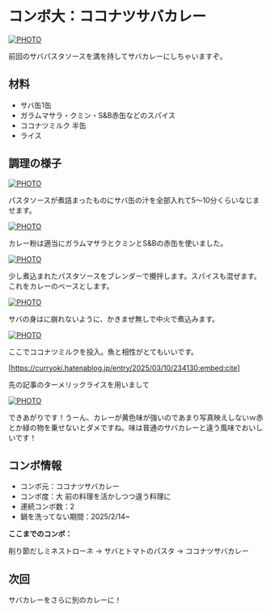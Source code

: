 # コンボ大：ココナツサバカレー

[![PHOTO](/images/202503/IMG_8071_1.jpg)](/images_original/202503/IMG_8071.jpg)

前回のサバパスタソースを満を持してサバカレーにしちゃいますぞ。

## 材料

* サバ缶1缶
* ガラムマサラ・クミン・S&B赤缶などのスパイス
* ココナツミルク 半缶
* ライス

## 調理の様子

[![PHOTO](/images/202503/IMG_8060_1.jpg)](/images_original/202503/IMG_8060.jpg)

パスタソースが煮詰まったものにサバ缶の汁を全部入れて5～10分くらいなじませます。

[![PHOTO](/images/202503/IMG_8061_1.jpg)](/images_original/202503/IMG_8061.jpg)

カレー粉は適当にガラムマサラとクミンとS&Bの赤缶を使いました。

[![PHOTO](/images/202503/IMG_8062_1.jpg)](/images_original/202503/IMG_8062.jpg)

少し煮込まれたパスタソースをブレンダーで攪拌します。スパイスも混ぜます。これをカレーのベースとします。

[![PHOTO](/images/202503/IMG_8063_1.jpg)](/images_original/202503/IMG_8063.jpg)

サバの身はに崩れないように、かきまぜ無しで中火で煮込みます。

[![PHOTO](/images/202503/IMG_8064_1.jpg)](/images_original/202503/IMG_8064.jpg)

ここでココナツミルクを投入。魚と相性がとてもいいです。

[https://curryoki.hatenablog.jp/entry/2025/03/10/234130:embed:cite]

先の記事のターメリックライスを用いまして

[![PHOTO](/images/202503/IMG_8071_1.jpg)](/images_original/202503/IMG_8071.jpg)

できあがりです！うーん、カレーが黄色味が強いのであまり写真映えしないｗ赤とか緑の物を乗せないとダメですね。味は普通のサバカレーと違う風味でおいしいです！


## コンボ情報

* コンボ元：ココナツサバカレー
* コンボ度：大 前の料理を活かしつつ違う料理に
* 連続コンボ数：2
* 鍋を洗ってない期間：2025/2/14~

**ここまでのコンボ：** 

削り節だしミネストローネ → サバとトマトのパスタ → ココナツサバカレー

## 次回

サバカレーをさらに別のカレーに！